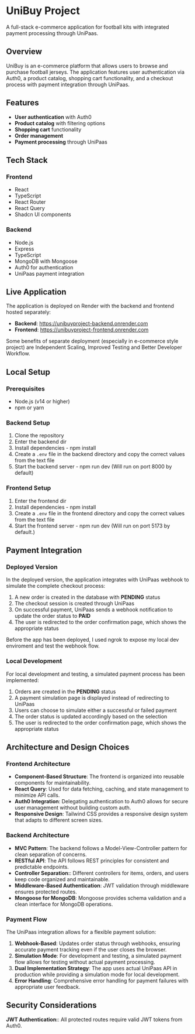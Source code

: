 # UniBuy Project

A full-stack e-commerce application for football kits with integrated payment processing through UniPaas.

## Overview

UniBuy is an e-commerce platform that allows users to browse and purchase football jerseys. The application features user authentication via Auth0, a product catalog, shopping cart functionality, and a checkout process with payment integration through UniPaas.

## Features

* **User authentication** with Auth0
* **Product catalog** with filtering options
* **Shopping cart** functionality
* **Order management**
* **Payment processing** through UniPaas

## Tech Stack

### Frontend

* React
* TypeScript
* React Router
* React Query
* Shadcn UI components

### Backend

* Node.js
* Express
* TypeScript
* MongoDB with Mongoose
* Auth0 for authentication
* UniPaas payment integration

## Live Application

The application is deployed on Render with the backend and frontend hosted separately:

* **Backend**: https://unibuyproject-backend.onrender.com
* **Frontend**: https://unibuyproject-frontend.onrender.com

Some benefits of separate deployment (especially in e-commerce style project) are Independent Scaling, Improved Testing and Better Developer Workflow.

## Local Setup

### Prerequisites

* Node.js (v14 or higher)
* npm or yarn

### Backend Setup

1. Clone the repository
2. Enter the backend dir 
3. Install dependencies - npm install
4. Create a `.env` file in the backend directory and copy the correct values from the text file
4. Start the backend server - npm run dev (Will run on port 8000 by default)

### Frontend Setup

1. Enter the frontend dir 
2. Install dependencies - npm install
3. Create a `.env` file in the frontend directory and copy the correct values from the text file
4. Start the frontend server - npm run dev (Will run on port 5173 by default.)

## Payment Integration

### Deployed Version
In the deployed version, the application integrates with UniPaas webhook to simulate the complete checkout process:

1. A new order is created in the database with **PENDING** status
2. The checkout session is created through UniPaas
3. On successful payment, UniPaas sends a webhook notification to update the order status to **PAID**
4. The user is redirected to the order confirmation page, which shows the appropriate status

Before the app has been deployed, I used ngrok to expose my local dev enviroment and test the webhook flow.

### Local Development
For local development and testing, a simulated payment process has been implemented:

1. Orders are created in the **PENDING** status
2. A payment simulation page is displayed instead of redirecting to UniPaas
3. Users can choose to simulate either a successful or failed payment
4. The order status is updated accordingly based on the selection
5. The user is redirected to the order confirmation page, which shows the appropriate status

## Architecture and Design Choices

### Frontend Architecture
* **Component-Based Structure**: The frontend is organized into reusable components for maintainability.
* **React Query**: Used for data fetching, caching, and state management to minimize API calls.
* **Auth0 Integration**: Delegating authentication to Auth0 allows for secure user management without building custom auth.
* **Responsive Design**: Tailwind CSS provides a responsive design system that adapts to different screen sizes.

### Backend Architecture
* **MVC Pattern**: The backend follows a Model-View-Controller pattern for clean separation of concerns.
* **RESTful API**: The API follows REST principles for consistent and predictable endpoints.
* **Controller Separation:**: Different controllers for items, orders, and users keep code organized and maintainable.
* **Middleware-Based Authentication**: JWT validation through middleware ensures protected routes.
* **Mongoose for MongoDB**: Mongoose provides schema validation and a clean interface for MongoDB operations.

### Payment Flow
The UniPaas integration allows for a flexible payment solution:

1. **Webhook-Based**: Updates order status through webhooks, ensuring accurate payment tracking even if the user closes the browser.
2. **Simulation Mode**: For development and testing, a simulated payment flow allows for testing without actual payment processing.
3. **Dual Implementation Strategy**: The app uses actual UniPaas API in production while providing a simulation mode for local development.
4. **Error Handling**: Comprehensive error handling for payment failures with appropriate user feedback.

## Security Considerations
**JWT Authentication:**:  All protected routes require valid JWT tokens from Auth0.





